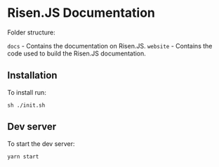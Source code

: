 # Risen.JS Documentation

Folder structure:

`docs` - Contains the documentation on Risen.JS.
`website` - Contains the code used to build the Risen.JS documentation.

## Installation

To install run:

```
sh ./init.sh
```

## Dev server

To start the dev server:

```
yarn start
```
